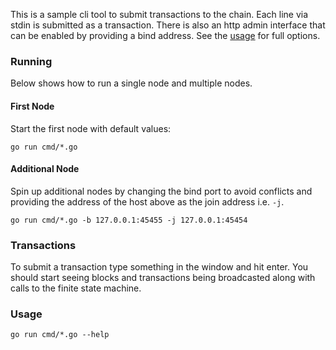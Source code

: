 
This is a sample cli tool to submit transactions to the chain.  Each line via
stdin is submitted as a transaction.  There is also an http admin interface that
can be enabled by providing a bind address. See the [usage](#usage) for full options.


### Running
Below shows how to run a single node and multiple nodes.

#### First Node

Start the first node with default values:

```
go run cmd/*.go
```

#### Additional Node
Spin up additional nodes by changing the bind port to avoid conflicts and providing
the address of the host above as the join address i.e. `-j`.

```
go run cmd/*.go -b 127.0.0.1:45455 -j 127.0.0.1:45454
```

### Transactions

To submit a transaction type something in the window and hit enter.   You should
start seeing blocks and transactions being broadcasted along with calls to the
finite state machine.

### Usage

```
go run cmd/*.go --help
```
